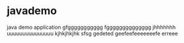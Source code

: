 # javademo
java demo application
gfggggggggggg
fgggggggggggggg
jhhhhhhh
uuuuuuuuuuuuuuu
kjhkjhkjhk
sfsg gedeted
geefeefeeeeeeefe
erreee
